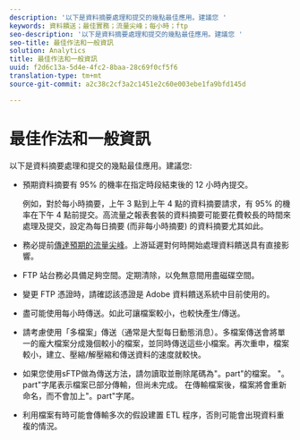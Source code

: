 ```yaml
---
description: '以下是資料摘要處理和提交的幾點最佳應用。建議您 '
keywords: 資料饋送；最佳實務；流量尖峰；每小時；ftp
seo-description: '以下是資料摘要處理和提交的幾點最佳應用。建議您 '
seo-title: 最佳作法和一般資訊
solution: Analytics
title: 最佳作法和一般資訊
uuid: f2d6c13a-5d4e-4fc2-8baa-28c69f0cf5f6
translation-type: tm+mt
source-git-commit: a2c38c2cf3a2c1451e2c60e003ebe1fa9bfd145d

---
```



# 最佳作法和一般資訊

以下是資料摘要處理和提交的幾點最佳應用。建議您:

* 預期資料摘要有 95% 的機率在指定時段結束後的 12 小時內提交。

   例如，對於每小時摘要，上午 3 點到上午 4 點的資料摘要請求，有 95% 的機率在下午 4 點前提交。高流量之報表套裝的資料摘要可能要花費較長的時間來處理及提交，設定為每日摘要 (而非每小時摘要) 的資料摘要尤其如此。
* 務必提前[傳達預期的流量尖峰](https://marketing.adobe.com/resources/help/en_US/reference/t_traffic_schedule_spike.html)。上游延遲對何時開始處理資料饋送具有直接影響。
* FTP 站台務必具備足夠空間。定期清除，以免無意間用盡磁碟空間。
* 變更 FTP 憑證時，請確認該憑證是 Adobe 資料饋送系統中目前使用的。
* 盡可能使用每小時傳送。如此可讓檔案較小，也較快產生/傳送。
* 請考慮使用「多檔案」傳送（通常是大型每日動態消息）。多檔案傳送會將單一的龐大檔案分成幾個較小的檔案，並同時傳送這些小檔案。再次重申，檔案較小，建立、壓縮/解壓縮和傳送資料的速度就較快。
* 如果您使用sFTP做為傳送方法，請勿讀取並刪除尾碼為"。part"的檔案。 "。part"字尾表示檔案已部分傳輸，但尚未完成。 在傳輸檔案後，檔案將會重新命名，而不會加上"。part"字尾。
* 利用檔案有時可能會傳輸多次的假設建置 ETL 程序，否則可能會出現資料重複的情況。
